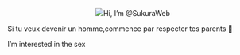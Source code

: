 <p align="center"><img src="https://media.discordapp.net/attachments/885601864605921280/904871247660343356/213493.gif%22%3E"

   Hi, I’m @SukuraWeb

 Si tu veux devenir un homme,commence par respecter tes parents 🐝

   I’m interested in the sex
